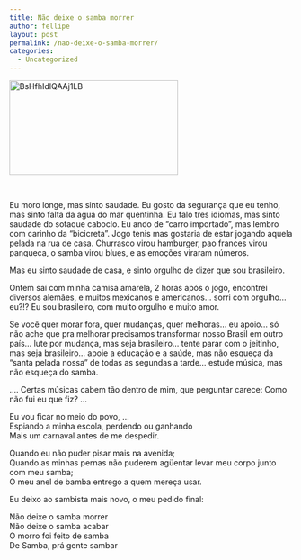 ```yaml
---
title: Não deixe o samba morrer
author: fellipe
layout: post
permalink: /nao-deixe-o-samba-morrer/
categories:
  - Uncategorized
---
```

[<img class="size-medium wp-image-203 aligncenter" alt="BsHfhIdIQAAj1LB" src="http://fellipebrito.com/wp-content/uploads/2014/07/BsHfhIdIQAAj1LB-300x168.jpg" width="300" height="168" />][1]

&nbsp;

Eu moro longe, mas sinto saudade. Eu gosto da segurança que eu tenho, mas sinto falta da agua do mar quentinha. Eu falo tres idiomas, mas sinto saudade do sotaque caboclo. Eu ando de &#8220;carro importado&#8221;, mas lembro com carinho da &#8220;bicicreta&#8221;. Jogo tenis mas gostaria de estar jogando aquela pelada na rua de casa. Churrasco virou hamburger, pao frances virou panqueca, o samba virou blues, e as emoções viraram números.

Mas eu sinto saudade de casa, e sinto orgulho de dizer que sou brasileiro.

Ontem saí com minha camisa amarela, 2 horas após o jogo, encontrei diversos alemães, e muitos mexicanos e americanos&#8230; sorri com orgulho&#8230; eu?!? Eu sou brasileiro, com muito orgulho e muito amor.

Se você quer morar fora, quer mudanças, quer melhoras&#8230; eu apoio&#8230; só não ache que pra melhorar precisamos transformar nosso Brasil em outro país&#8230; lute por mudança, mas seja brasileiro&#8230; tente parar com o jeitinho, mas seja brasileiro&#8230; apoie a educação e a saúde, mas não esqueça da &#8220;santa pelada nossa&#8221; de todas as segundas a tarde&#8230; estude música, mas não esqueça do samba.

&#8230;. Certas músicas cabem tão dentro de mim, que perguntar carece: Como não fui eu que fiz? &#8230;

Eu vou ficar no meio do povo, &#8230;  
Espiando a minha escola, perdendo ou ganhando  
Mais um carnaval antes de me despedir.

Quando eu não puder pisar mais na avenida;  
Quando as minhas pernas não puderem agüentar levar meu corpo junto com meu samba;  
O meu anel de bamba entrego a quem mereça usar.

Eu deixo ao sambista mais novo, o meu pedido final:

<span style="font-size: 1em;">Não deixe o samba morrer<br /> </span><span style="font-size: 1em;">Não deixe o samba acabar<br /> </span><span style="font-size: 1em;">O morro foi feito de samba<br /> </span><span style="font-size: 1em;">De Samba, prá gente sambar</span>

 [1]: http://fellipebrito.com/wp-content/uploads/2014/07/BsHfhIdIQAAj1LB.jpg